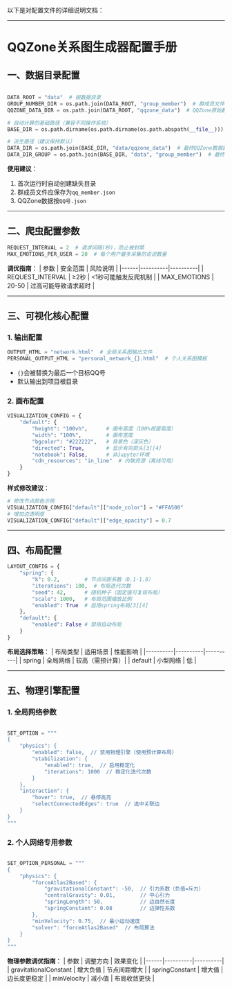以下是对配置文件的详细说明文档：

---
# QQZone关系图生成器配置手册

## 一、数据目录配置
```python

DATA_ROOT = "data"  # 根数据目录
GROUP_NUMBER_DIR = os.path.join(DATA_ROOT, "group_member")  # 群成员文件存储路径
QQZONE_DATA_DIR = os.path.join(DATA_ROOT, "qqzone_data")  # QQZone原始数据目录

# 自动计算的基础路径（兼容不同操作系统）
BASE_DIR = os.path.dirname(os.path.dirname(os.path.abspath(__file__)))

# 派生路径（建议保持默认）
DATA_DIR = os.path.join(BASE_DIR, "data/qqzone_data")  # 最终QQZone数据路径
DATA_DIR_GROUP = os.path.join(BASE_DIR, "data", "group_member")  # 最终群成员路径

```

**使用建议**：
1. 首次运行时自动创建缺失目录
2. 群成员文件应保存为`qq_member.json`
3. QQZone数据按`QQ号.json`

---

## 二、爬虫配置参数
```python
REQUEST_INTERVAL = 2  # 请求间隔(秒)，防止被封禁
MAX_EMOTIONS_PER_USER = 20  # 每个用户最多采集的说说数量
```

**调优指南**：
| 参数 | 安全范围 | 风险说明 |
|------|----------|----------|
| REQUEST_INTERVAL | ≥2秒 | <1秒可能触发反爬机制 |
| MAX_EMOTIONS | 20-50 | 过高可能导致请求超时 |

---

## 三、可视化核心配置
### 1. 输出配置
```python
OUTPUT_HTML = "network.html"  # 全局关系图输出文件
PERSONAL_OUTPUT_HTML = "personal_network_{}.html"  # 个人关系图模板
```
- `{}`会被替换为最后一个目标QQ号
- 默认输出到项目根目录

### 2. 画布配置
```python
VISUALIZATION_CONFIG = {
    "default": {
        "height": "100vh",      # 画布高度（100%视窗高度）
        "width": "100%",        # 画布宽度 
        "bgcolor": "#222222",   # 背景色（深灰色）
        "directed": True,       # 显示有向箭头[3][4]
        "notebook": False,      # 非Jupyter环境
        "cdn_resources": "in_line"  # 内联资源（离线可用）
    }
}
```

**样式修改建议**：
```python
# 修改节点颜色示例
VISUALIZATION_CONFIG["default"]["node_color"] = "#FFA500"
# 增加边透明度
VISUALIZATION_CONFIG["default"]["edge_opacity"] = 0.7
```

---

## 四、布局配置
```python
LAYOUT_CONFIG = {
    "spring": {
        "k": 0.2,        # 节点间距系数（0.1-1.0）
        "iterations": 100,  # 布局迭代次数
        "seed": 42,      # 随机种子（固定值可复现布局）
        "scale": 1000,   # 布局范围缩放比例
        "enabled": True  # 启用spring布局[3][4]
    },
    "default": {
        "enabled": False # 禁用自动布局
    }
}
```

**布局选择策略**：
| 布局类型 | 适用场景 | 性能影响 |
|----------|----------|----------|
| spring   | 全局网络 | 较高（需预计算）|
| default  | 小型网络 | 低       |

---

## 五、物理引擎配置
### 1. 全局网络参数
```python

SET_OPTION = """
{
    "physics": {
        "enabled": false,  // 禁用物理引擎（使用预计算布局）
        "stabilization": {
            "enabled": true,  // 启用稳定化
            "iterations": 1000  // 稳定化迭代次数
        }
    },
    "interaction": {
        "hover": true,  // 悬停高亮
        "selectConnectedEdges": true  // 选中关联边
    }
}
"""
```

### 2. 个人网络专用参数
```python

SET_OPTION_PERSONAL = """
{
    "physics": {
        "forceAtlas2Based": {
            "gravitationalConstant": -50,  // 引力系数（负值=斥力）
            "centralGravity": 0.01,        // 中心引力
            "springLength": 50,            // 边自然长度
            "springConstant": 0.08         // 边弹性系数
        },
        "minVelocity": 0.75,  // 最小运动速度
        "solver": "forceAtlas2Based"  // 布局算法
    }
}
"""
```

**物理参数调优指南**：
| 参数 | 调整方向 | 效果变化 |
|------|----------|----------|
| gravitationalConstant | 增大负值 | 节点间距增大 |
| springConstant | 增大值 | 边长度更稳定 |
| minVelocity | 减小值 | 布局收敛更快 |

